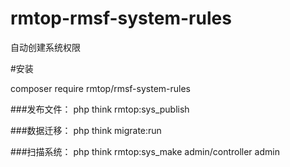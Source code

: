 # rmtop-rmsf-system-rules
自动创建系统权限

#安装

composer require  rmtop/rmsf-system-rules


###发布文件：
php think rmtop:sys_publish


###数据迁移：
php think migrate:run


###扫描系统：
php think rmtop:sys_make admin/controller admin